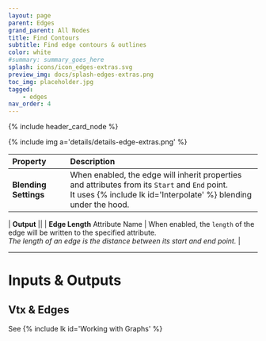 ```yaml
---
layout: page
parent: Edges
grand_parent: All Nodes
title: Find Contours
subtitle: Find edge contours & outlines
color: white
#summary: summary_goes_here
splash: icons/icon_edges-extras.svg
preview_img: docs/splash-edges-extras.png
toc_img: placeholder.jpg
tagged: 
    - edges
nav_order: 4
---
```


{% include header_card_node %}

{% include img a='details/details-edge-extras.png' %} 

| Property       | Description          |
|:-------------|:------------------|
|**Blending Settings**| When enabled, the edge will inherit properties and attributes from its `Start` and `End` point.<br>It uses {% include lk id='Interpolate' %} blending under the hood. |

| **Output**           ||
| **Edge Length** Attribute Name           | When enabled, the `length` of the edge will be written to the specified attribute.<br>*The length of an edge is the distance between its start and end point.* |

---
# Inputs & Outputs
## Vtx & Edges
See {% include lk id='Working with Graphs' %}